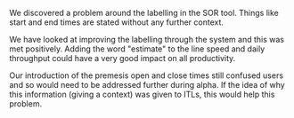 We discovered a problem around the labelling in the SOR tool. Things like start and end times are stated without any further context.

We have looked at improving the labelling through the system and this was met positively. Adding the word "estimate" to the line speed and daily throughput could have a very good impact on all productivity. 

Our introduction of the premesis open and close times still confused users and so would need to be addressed further during alpha. If the idea of why this information (giving a context) was given to ITLs, this would help this problem.
